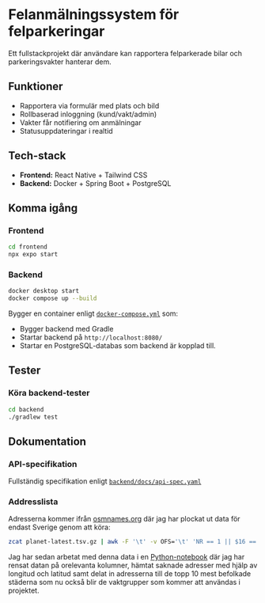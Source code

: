 # Felanmälningssystem för felparkeringar

Ett fullstackprojekt där användare kan rapportera felparkerade bilar och parkeringsvakter hanterar dem.

## Funktioner
- Rapportera via formulär med plats och bild
- Rollbaserad inloggning (kund/vakt/admin)
- Vakter får notifiering om anmälningar
- Statusuppdateringar i realtid

## Tech-stack
- **Frontend:** React Native + Tailwind CSS
- **Backend:** Docker + Spring Boot + PostgreSQL

## Komma igång

### Frontend
```bash
cd frontend
npx expo start
```

### Backend
```bash
docker desktop start
docker compose up --build
```
Bygger en container enligt [`docker-compose.yml`](https://github.com/voizter37/felparkering-api/blob/4eb3534fb29af986c2976d00e5ff87890477a640/docker-compose.yml) som: 
- Bygger backend med Gradle
- Startar backend på `http://localhost:8080/` 
- Startar en PostgreSQL-databas som backend är kopplad till.

## Tester

### Köra backend-tester
```bash
cd backend
./gradlew test
```

## Dokumentation

### API-specifikation

Fullständig specifikation enligt [`backend/docs/api-spec.yaml`](backend/docs/api-spec.yaml)

### Addresslista
Adresserna kommer ifrån [osmnames.org](https://osmnames.org/download/) där jag har plockat ut data för endast Sverige genom att köra:
```bash
zcat planet-latest.tsv.gz | awk -F '\t' -v OFS='\t' 'NR == 1 || $16 == "se"' > sweden.tsv
```
Jag har sedan arbetat med denna data i en [Python-notebook](addresses.ipynb) där jag har rensat datan på orelevanta kolumner, hämtat saknade adresser med hjälp av longitud och latitud samt delat in adresserna till de topp 10 mest befolkade städerna som nu också blir de vaktgrupper som kommer att användas i projektet.